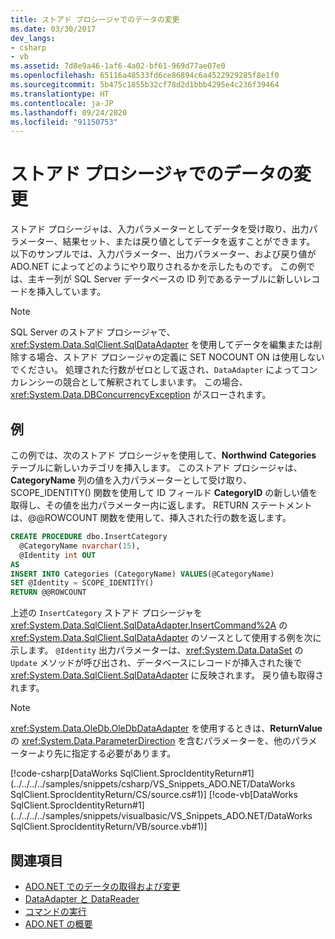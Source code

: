 ```yaml
---
title: ストアド プロシージャでのデータの変更
ms.date: 03/30/2017
dev_langs:
- csharp
- vb
ms.assetid: 7d8e9a46-1af6-4a02-bf61-969d77ae07e0
ms.openlocfilehash: 65116a48533fd6ce86894c6a4522929285f8e1f0
ms.sourcegitcommit: 5b475c1855b32cf78d2d1bbb4295e4c236f39464
ms.translationtype: HT
ms.contentlocale: ja-JP
ms.lasthandoff: 09/24/2020
ms.locfileid: "91150753"
---
```

# <a name="modifying-data-with-stored-procedures"></a>ストアド プロシージャでのデータの変更

ストアド プロシージャは、入力パラメーターとしてデータを受け取り、出力パラメーター、結果セット、または戻り値としてデータを返すことができます。 以下のサンプルでは、入力パラメーター、出力パラメーター、および戻り値が ADO.NET によってどのようにやり取りされるかを示したものです。 この例では、主キー列が SQL Server データベースの ID 列であるテーブルに新しいレコードを挿入しています。  
  
> [!NOTE]
> SQL Server のストアド プロシージャで、<xref:System.Data.SqlClient.SqlDataAdapter> を使用してデータを編集または削除する場合、ストアド プロシージャの定義に SET NOCOUNT ON は使用しないでください。 処理された行数がゼロとして返され、`DataAdapter` によってコンカレンシーの競合として解釈されてしまいます。 この場合、<xref:System.Data.DBConcurrencyException> がスローされます。  
  
## <a name="example"></a>例  

 この例では、次のストアド プロシージャを使用して、**Northwind** **Categories** テーブルに新しいカテゴリを挿入します。 このストアド プロシージャは、**CategoryName** 列の値を入力パラメーターとして受け取り、SCOPE_IDENTITY() 関数を使用して ID フィールド **CategoryID** の新しい値を取得し、その値を出力パラメーター内に返します。 RETURN ステートメントは、@@ROWCOUNT 関数を使用して、挿入された行の数を返します。  
  
```sql
CREATE PROCEDURE dbo.InsertCategory  
  @CategoryName nvarchar(15),  
  @Identity int OUT  
AS  
INSERT INTO Categories (CategoryName) VALUES(@CategoryName)  
SET @Identity = SCOPE_IDENTITY()  
RETURN @@ROWCOUNT  
```  
  
 上述の `InsertCategory` ストアド プロシージャを <xref:System.Data.SqlClient.SqlDataAdapter.InsertCommand%2A> の <xref:System.Data.SqlClient.SqlDataAdapter> のソースとして使用する例を次に示します。 `@Identity` 出力パラメーターは、<xref:System.Data.DataSet> の `Update` メソッドが呼び出され、データベースにレコードが挿入された後で <xref:System.Data.SqlClient.SqlDataAdapter> に反映されます。 戻り値も取得されます。  
  
> [!NOTE]
> <xref:System.Data.OleDb.OleDbDataAdapter> を使用するときは、**ReturnValue** の <xref:System.Data.ParameterDirection> を含むパラメーターを、他のパラメーターより先に指定する必要があります。  
  
 [!code-csharp[DataWorks SqlClient.SprocIdentityReturn#1](../../../../samples/snippets/csharp/VS_Snippets_ADO.NET/DataWorks SqlClient.SprocIdentityReturn/CS/source.cs#1)]
 [!code-vb[DataWorks SqlClient.SprocIdentityReturn#1](../../../../samples/snippets/visualbasic/VS_Snippets_ADO.NET/DataWorks SqlClient.SprocIdentityReturn/VB/source.vb#1)]  
  
## <a name="see-also"></a>関連項目

- [ADO.NET でのデータの取得および変更](retrieving-and-modifying-data.md)
- [DataAdapter と DataReader](dataadapters-and-datareaders.md)
- [コマンドの実行](executing-a-command.md)
- [ADO.NET の概要](ado-net-overview.md)
